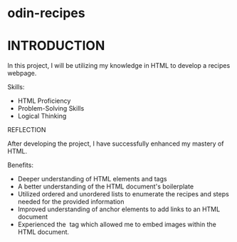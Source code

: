 # odin-recipes

<h1>INTRODUCTION</h1>

In this project, I will be utilizing my knowledge in HTML to develop a recipes webpage.

Skills:
 - HTML Proficiency
 - Problem-Solving Skills
 - Logical Thinking

REFLECTION

After developing the project, I have successfully enhanced my mastery of HTML.

Benefits:
 - Deeper understanding of HTML elements and tags
 - A better understanding of the HTML document's boilerplate
 - Utilized ordered and unordered lists to enumerate the recipes and steps needed for the provided information
 - Improved understanding of anchor elements to add links to an HTML document
 - Experienced the <img> tag which allowed me to embed images within the HTML document.